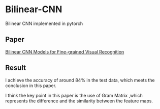# Bilinear-CNN
Bilinear CNN implemented in pytorch 

## Paper

[Bilinear CNN Models for Fine-grained Visual Recognition](https://www.cv-foundation.org/openaccess/content_iccv_2015/papers/Lin_Bilinear_CNN_Models_ICCV_2015_paper.pdf)

## Result

I achieve the accuracy of around 84% in the test data, which meets the conclusion in this paper.

I think the key point in this paper is the use of Gram Matrix ,which represents the difference and the similarity between the feature maps.
